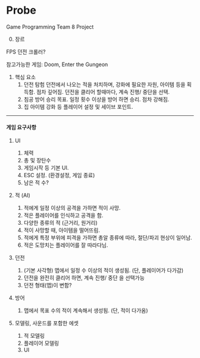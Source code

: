 # Probe
Game Programming Team 8 Project


0. 장르

FPS 던전 크롤러?

참고가능한 게임: Doom, Enter the Gungeon

1. 핵심 요소
	1. 던전 탐험
	던전에서 나오는 적을 처치하며, 강화에 필요한 자원, 아이템 등을 획득함.
	점차 깊어짐. 던전을 클리어 할때마다, 계속 진행/ 중단을 선택.
	2. 침공 방어
	승리 목표. 일정 횟수 이상을 방어 하면 승리. 점차 강해짐.
	3. 집
	아이템 강화 등 플레이어 설정 및 세이브 포인트.

------------
#### 게임 요구사항
1. UI
	1. 체력
	2. 총 및 장탄수
	3. 게임시작 등 기본 UI.
	4. ESC 설정. (환경설정, 게임 종료)
	5. 남은 적 수?

2. 적 (AI)
	1. 적에게 일정 이상의 공격을 가하면 적이 사망.
	2. 적은 플레이어를 인식하고 공격을 함.
	3. 다양한 종류의 적 (근거리, 원거리)
	4. 적이 사망할 때, 아이템을 떨어뜨림.
	5. 적에게 특정 부위에 피격을 가하면 총알 종류에 따라, 절단/파괴 현상이 일어남.
	6. 적은 도망치는 플레이어를 잘 따라다님.

3. 던전
	1. (기본 사각형) 맵에서 일정 수 이상의 적이 생성됨. (단, 플레이어가 다가감)
	2. 던전을 완전히 클리어 하면, 계속 진행/ 중단 을 선택가능
	3. 던전 형태(맵)이 변함?

4. 방어
	1. 맵에서 목표 수의 적이 계속해서 생성됨. (단, 적이 다가옴)

5. 모델링, 사운드를 포함한 에셋
	1. 적 모델링
	2. 플레이어 모델링
	3. UI
